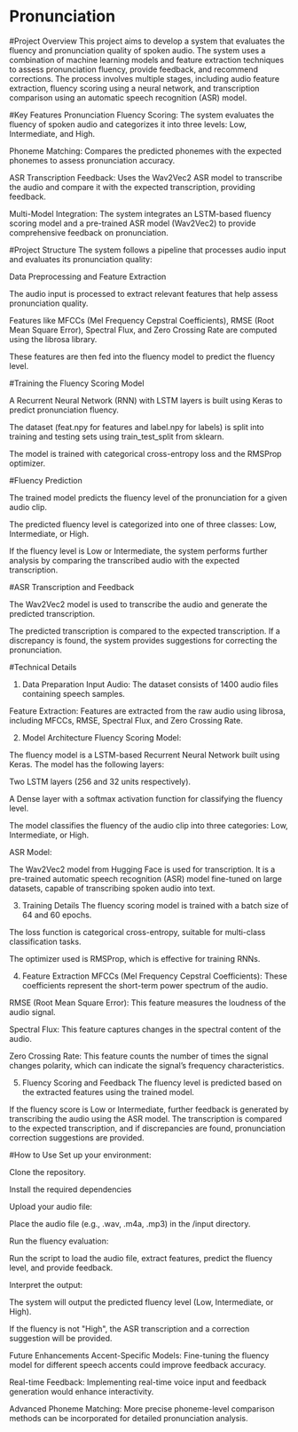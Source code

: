 # Pronunciation

#Project Overview
This project aims to develop a system that evaluates the fluency and pronunciation quality of spoken audio. The system uses a combination of machine learning models and feature extraction techniques to assess pronunciation fluency, provide feedback, and recommend corrections. The process involves multiple stages, including audio feature extraction, fluency scoring using a neural network, and transcription comparison using an automatic speech recognition (ASR) model.

#Key Features
Pronunciation Fluency Scoring: The system evaluates the fluency of spoken audio and categorizes it into three levels: Low, Intermediate, and High.

Phoneme Matching: Compares the predicted phonemes with the expected phonemes to assess pronunciation accuracy.

ASR Transcription Feedback: Uses the Wav2Vec2 ASR model to transcribe the audio and compare it with the expected transcription, providing feedback.

Multi-Model Integration: The system integrates an LSTM-based fluency scoring model and a pre-trained ASR model (Wav2Vec2) to provide comprehensive feedback on pronunciation.

#Project Structure
The system follows a pipeline that processes audio input and evaluates its pronunciation quality:

Data Preprocessing and Feature Extraction

The audio input is processed to extract relevant features that help assess pronunciation quality.

Features like MFCCs (Mel Frequency Cepstral Coefficients), RMSE (Root Mean Square Error), Spectral Flux, and Zero Crossing Rate are computed using the librosa library.

These features are then fed into the fluency model to predict the fluency level.

#Training the Fluency Scoring Model

A Recurrent Neural Network (RNN) with LSTM layers is built using Keras to predict pronunciation fluency.

The dataset (feat.npy for features and label.npy for labels) is split into training and testing sets using train_test_split from sklearn.

The model is trained with categorical cross-entropy loss and the RMSProp optimizer.

#Fluency Prediction

The trained model predicts the fluency level of the pronunciation for a given audio clip.

The predicted fluency level is categorized into one of three classes: Low, Intermediate, or High.

If the fluency level is Low or Intermediate, the system performs further analysis by comparing the transcribed audio with the expected transcription.

#ASR Transcription and Feedback

The Wav2Vec2 model is used to transcribe the audio and generate the predicted transcription.

The predicted transcription is compared to the expected transcription. If a discrepancy is found, the system provides suggestions for correcting the pronunciation.

#Technical Details
1. Data Preparation
Input Audio: The dataset consists of 1400 audio files containing speech samples.

Feature Extraction: Features are extracted from the raw audio using librosa, including MFCCs, RMSE, Spectral Flux, and Zero Crossing Rate.

2. Model Architecture
Fluency Scoring Model:

The fluency model is a LSTM-based Recurrent Neural Network built using Keras. The model has the following layers:

Two LSTM layers (256 and 32 units respectively).

A Dense layer with a softmax activation function for classifying the fluency level.

The model classifies the fluency of the audio clip into three categories: Low, Intermediate, or High.

ASR Model:

The Wav2Vec2 model from Hugging Face is used for transcription. It is a pre-trained automatic speech recognition (ASR) model fine-tuned on large datasets, capable of transcribing spoken audio into text.

3. Training Details
The fluency scoring model is trained with a batch size of 64 and 60 epochs.

The loss function is categorical cross-entropy, suitable for multi-class classification tasks.

The optimizer used is RMSProp, which is effective for training RNNs.

4. Feature Extraction
MFCCs (Mel Frequency Cepstral Coefficients): These coefficients represent the short-term power spectrum of the audio.

RMSE (Root Mean Square Error): This feature measures the loudness of the audio signal.

Spectral Flux: This feature captures changes in the spectral content of the audio.

Zero Crossing Rate: This feature counts the number of times the signal changes polarity, which can indicate the signal’s frequency characteristics.

5. Fluency Scoring and Feedback
The fluency level is predicted based on the extracted features using the trained model.

If the fluency score is Low or Intermediate, further feedback is generated by transcribing the audio using the ASR model. The transcription is compared to the expected transcription, and if discrepancies are found, pronunciation correction suggestions are provided.

#How to Use
Set up your environment:

Clone the repository.

Install the required dependencies 

Upload your audio file:

Place the audio file (e.g., .wav, .m4a, .mp3) in the /input directory.

Run the fluency evaluation:

Run the script to load the audio file, extract features, predict the fluency level, and provide feedback.

Interpret the output:

The system will output the predicted fluency level (Low, Intermediate, or High).

If the fluency is not "High", the ASR transcription and a correction suggestion will be provided.

Future Enhancements
Accent-Specific Models: Fine-tuning the fluency model for different speech accents could improve feedback accuracy.

Real-time Feedback: Implementing real-time voice input and feedback generation would enhance interactivity.

Advanced Phoneme Matching: More precise phoneme-level comparison methods can be incorporated for detailed pronunciation analysis.
